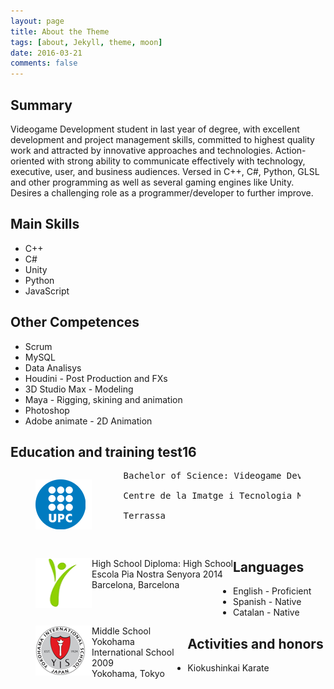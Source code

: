 ```yaml
---
layout: page
title: About the Theme
tags: [about, Jekyll, theme, moon]
date: 2016-03-21
comments: false
---
```


## Summary
Videogame Development student in last year of degree, with excellent development and project management skills, committed to highest quality work and attracted by innovative approaches and technologies. Action-oriented with strong ability to communicate effectively with technology, executive, user, and business audiences.
Versed in C++, C#, Python, GLSL and other programming as well as several gaming engines like Unity. Desires a challenging role as a programmer/developer to further improve.

## Main Skills
* C++
* C#
* Unity
* Python
* JavaScript

## Other Competences
* Scrum
* MySQL
* Data Analisys
* Houdini - Post Production and FXs
* 3D Studio Max - Modeling
* Maya - Rigging, skining and animation
* Photoshop
* Adobe animate - 2D Animation

## Education and training test16

<figure>
    <p style="max-idth:100%; float:left; overflow:auto;">
    <img src="../assets/img/UPC.png" alt="" style="width:90px; height:80px; float:left;"> 
    <pre>
      Bachelor of Science: Videogame Development and Engineering<br />
      Centre de la Imatge i Tecnologia Multimedia | CITM (UPC) - Terrassa 2019<br />
      Terrassa<br />
     </pre>
    </p>   
</figure>

<figure>
    <p style="max-idth:100%; float:left; overflow:auto;">
    <img src="../assets/img/PIA.png" alt="" style="width:90px; height:80px; float:left;">    
      High School Diploma: High School<br />
      Escola Pia Nostra Senyora 2014<br />
      Barcelona, Barcelona<br />
    </p>   
</figure>

<figure>
    <p style="max-idth:100%; float:left; overflow:auto;">
    <img src="../assets/img/YIS.png" alt="" style="width:90px; height:80px; float:left;">    
      Middle School<br />
      Yokohama International School 2009<br />
      Yokohama, Tokyo<br />
    </p>   
</figure>

## Languages
* English - Proficient
* Spanish - Native
* Catalan - Native

## Activities and honors
* Kiokushinkai Karate
